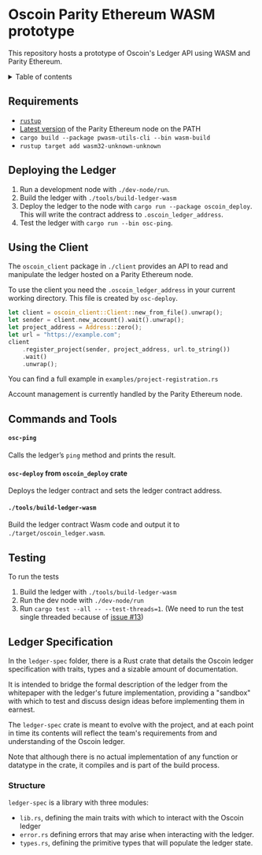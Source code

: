Oscoin Parity Ethereum WASM prototype
=====================================

This repository hosts a prototype of Oscoin's Ledger API using WASM and Parity Ethereum.

<details>
  <summary>Table of contents</summary>

<!-- toc -->

- [Requirements](#requirements)
- [Deploying the Ledger](#deploying-the-ledger)
- [Using the Client](#using-the-client)
- [Commands and Tools](#commands-and-tools)
    + [`osc-ping`](#osc-ping)
    + [`osc-deploy` from `oscoin_deploy` crate](#osc-deploy-from-oscoin_deploy-crate)
    + [`./tools/build-ledger-wasm`](#toolsbuild-ledger-wasm)
- [Testing](#testing)
- [Ledger Specification](#ledger-spec)

<!-- tocstop -->

</details>


Requirements
------------

* [`rustup`](https://github.com/rust-lang/rustup.rs/)
* [Latest version][peth-release] of the Parity Ethereum node on the PATH
* `cargo build --package pwasm-utils-cli --bin wasm-build`
* `rustup target add wasm32-unknown-unknown`

[peth-release]: https://github.com/paritytech/parity-ethereum/releases/latest

Deploying the Ledger
--------------------

1. Run a development node with `./dev-node/run`.
1. Build the ledger with `./tools/build-ledger-wasm`
1. Deploy the ledger to the node with `cargo run --package oscoin_deploy`. This will
   write the contract address to `.oscoin_ledger_address`.
1. Test the ledger with `cargo run --bin osc-ping`.

Using the Client
----------------

The `oscoin_client` package in `./client` provides an API to read and manipulate
the ledger hosted on a Parity Ethereum node.

To use the client you need the `.oscoin_ledger_address` in your current working
directory. This file is created by `osc-deploy`.

~~~rust
let client = oscoin_client::Client::new_from_file().unwrap();
let sender = client.new_account().wait().unwrap();
let project_address = Address::zero();
let url = "https://example.com";
client
    .register_project(sender, project_address, url.to_string())
    .wait()
    .unwrap();
~~~

You can find a full example in `examples/project-registration.rs`

Account management is currently handled by the Parity Ethereum node.

Commands and Tools
------------------

#### `osc-ping`

Calls the ledger’s `ping` method and prints the result.

#### `osc-deploy` from `oscoin_deploy` crate

Deploys the ledger contract and sets the ledger contract address.

#### `./tools/build-ledger-wasm`

Build the ledger contract Wasm code and output it to `./target/oscoin_ledger.wasm`.

Testing
-------

To run the tests
1. Build the ledger with `./tools/build-ledger-wasm`
2. Run the dev node with `./dev-node/run`
3. Run `cargo test --all -- --test-threads=1`. (We need to run the test single
   threaded because of [issue #13][issue-13])

[issue-13]: https://github.com/oscoin/oscoin-parity-wasm-prototype/issues/13

Ledger Specification
--------------------

In the `ledger-spec` folder, there is a Rust crate that details the Oscoin
ledger specification with traits, types and a sizable amount of documentation.

It is intended to bridge the formal description of the ledger from the
whitepaper with the ledger's future implementation, providing a "sandbox"
with which to test and discuss design ideas before implementing them in
earnest.

The `ledger-spec` crate is meant to evolve with the project, and at each point
in time its contents will reflect the team's requirements from and
understanding of the Oscoin ledger.

Note that although there is no actual implementation of any function or
datatype in the crate, it compiles and is part of the build process.

### Structure

`ledger-spec` is a library with three modules:
* `lib.rs`, defining the main traits with which to interact with the Oscoin
  ledger
* `error.rs` defining errors that may arise when interacting with the ledger.
* `types.rs`, defining the primitive types that will populate the ledger state.
